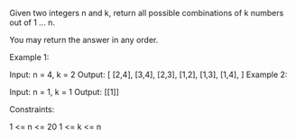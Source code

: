 Given two integers n and k, return all possible combinations of k numbers out of 1 ... n.

You may return the answer in any order.

Example 1:

Input: n = 4, k = 2
Output:
[
[2,4],
[3,4],
[2,3],
[1,2],
[1,3],
[1,4],
]
Example 2:

Input: n = 1, k = 1
Output: [[1]]

Constraints:

1 <= n <= 20
1 <= k <= n
